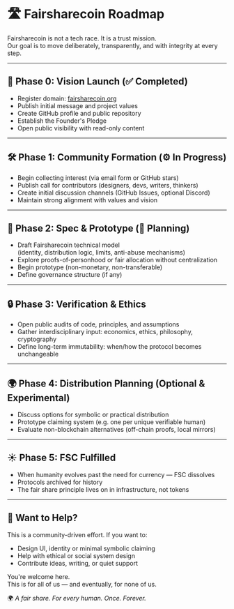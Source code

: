 # 🛣️ Fairsharecoin Roadmap

Fairsharecoin is not a tech race. It is a trust mission.  
Our goal is to move deliberately, transparently, and with integrity at every step.

---

## 🌱 Phase 0: Vision Launch (✅ Completed)
- Register domain: [fairsharecoin.org](https://fairsharecoin.org)
- Publish initial message and project values
- Create GitHub profile and public repository
- Establish the Founder's Pledge
- Open public visibility with read-only content

---

## 🛠️ Phase 1: Community Formation (⚙️ In Progress)
- Begin collecting interest (via email form or GitHub stars)
- Publish call for contributors (designers, devs, writers, thinkers)
- Create initial discussion channels (GitHub Issues, optional Discord)
- Maintain strong alignment with values and vision

---

## 📐 Phase 2: Spec & Prototype (🧩 Planning)
- Draft Fairsharecoin technical model  
  (identity, distribution logic, limits, anti-abuse mechanisms)
- Explore proofs-of-personhood or fair allocation without centralization
- Begin prototype (non-monetary, non-transferable)
- Define governance structure (if any)

---

## 🔒 Phase 3: Verification & Ethics
- Open public audits of code, principles, and assumptions
- Gather interdisciplinary input: economics, ethics, philosophy, cryptography
- Define long-term immutability: when/how the protocol becomes unchangeable

---

## 🌍 Phase 4: Distribution Planning (Optional & Experimental)
- Discuss options for symbolic or practical distribution
- Prototype claiming system (e.g. one per unique verifiable human)
- Evaluate non-blockchain alternatives (off-chain proofs, local mirrors)

---

## ☀️ Phase 5: FSC Fulfilled
- When humanity evolves past the need for currency — FSC dissolves
- Protocols archived for history
- The fair share principle lives on in infrastructure, not tokens

---

## 🙌 Want to Help?

This is a community-driven effort. If you want to:
- Design UI, identity or minimal symbolic claiming
- Help with ethical or social system design
- Contribute ideas, writing, or quiet support

You're welcome here.  
This is for all of us — and eventually, for none of us.

🌍 *A fair share. For every human. Once. Forever.*
